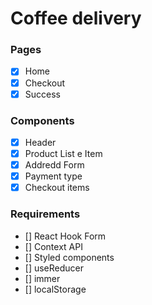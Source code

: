 # Coffee delivery

### Pages
- [x] Home
- [x] Checkout
- [x] Success

### Components

- [x] Header
- [x] Product List e Item
- [x] Addredd Form
- [x] Payment type
- [x] Checkout items

### Requirements

- [] React Hook Form
- [] Context API
- [] Styled components
- [] useReducer
- [] immer
- [] localStorage